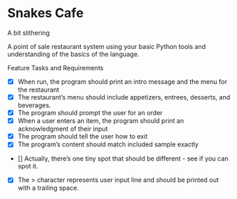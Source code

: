 # Snakes Cafe

A bit slithering

A point of sale restaurant system using your basic Python tools and understanding of the basics of the language.

Feature Tasks and Requirements
- [x] When run, the program should print an intro message and the menu for the restaurant
- [x] The restaurant’s menu should include appetizers, entrees, desserts, and beverages.
- [x] The program should prompt the user for an order
- [x] When a user enters an item, the program should print an acknowledgment of their input
- [x] The program should tell the user how to exit
- [x] The program’s content should match included sample exactly
- [] Actually, there’s one tiny spot that should be different - see if you can spot it.
- [x] The > character represents user input line and should be printed out with a trailing space.